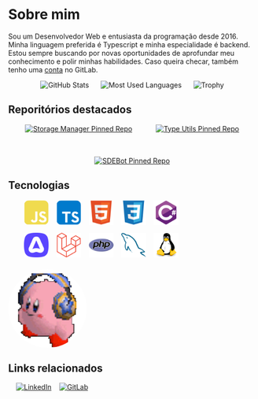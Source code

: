 <!-- markdownlint-disable MD033-->

# Sobre mim

[gitlab]: https://gitlab.com/SrHenry

Sou um Desenvolvedor Web e entusiasta da programação desde 2016. Minha linguagem preferida é Typescript e minha especialidade é backend. Estou sempre buscando por novas oportunidades de aprofundar meu conhecimento e polir minhas habilidades. Caso queira checar, também tenho uma [conta][gitlab] no GitLab.

<div style="display: flex; flex-direction: row; justify-content: center; align-items: center; flex-wrap: wrap; width: 100%; gap: 1.5rem;">
  <img alt="GitHub Stats" src="https://github-readme-stats-srhenry.vercel.app/api?username=SrHenry&show_icons=true&theme=github_dark&include_all_commits=true&count_private=true"/>
  <img alt="Most Used Languages" src="https://github-readme-stats-srhenry.vercel.app/api/top-langs/?username=SrHenry&layout=compact&langs_count=7&theme=github_dark"/>

  <img alt="Trophy" src="https://github-profile-trophy.vercel.app/?username=SrHenry&theme=darkhub&column=6&margin-w=6&margin-h=6&no-bg=true&no-frame=true"/>
</div>

## Reporitórios destacados

<div style="display: flex; flex-direction: row; justify-content: center; align-items: center; flex-wrap: wrap; gap: 3rem;">
  <a href="https://github.com/SrHenry/storage-manager" target="_blank">
    <img alt="Storage Manager Pinned Repo" src="https://github-readme-stats-srhenry.vercel.app/api/pin/?username=SrHenry&repo=storage-manager&theme=github_dark"/>
  </a>
  <a href="https://github.com/SrHenry/type-utils" target="_blank">
    <img alt="Type Utils Pinned Repo" src="https://github-readme-stats-srhenry.vercel.app/api/pin/?username=SrHenry&repo=type-utils&theme=github_dark"/>
  </a>
  <a href="https://github.com/SrHenry/sdebot" target="_blank">
    <img alt="SDEBot Pinned Repo" src="https://github-readme-stats-srhenry.vercel.app/api/pin/?username=SrHenry&repo=sdebot&theme=github_dark"/>
  </a>
</div>

## Tecnologias

<div style="display: flex; flex-direction: row; justify-content: space-between; align-items: start; align-content: center; flex-wrap: wrap; width: 100%; gap: 1.5rem;">
  <div style="display: flex; flex-wrap: wrap; justify-content: center; align-items: center; gap: 1rem; max-width: 75%;">
    <img alt="SrHenry-JS" style="border-radius: .666rem; height: 50px;" src="https://raw.githubusercontent.com/devicons/devicon/master/icons/javascript/javascript-plain.svg">
    <img alt="SrHenry-TS" style="border-radius: .666rem; height: 50px;" src="https://raw.githubusercontent.com/devicons/devicon/master/icons/typescript/typescript-plain.svg">
    <img alt="SrHenry-HTML" style="height: 50px;" src="https://raw.githubusercontent.com/devicons/devicon/master/icons/html5/html5-original.svg">
    <img alt="SrHenry-CSS" style="height: 50px;" src="https://raw.githubusercontent.com/devicons/devicon/master/icons/css3/css3-original.svg">
    <img alt="SrHenry-C#" style="height: 50px;" src="https://raw.githubusercontent.com/devicons/devicon/master/icons/csharp/csharp-original.svg">
    <img alt="SrHenry-AdonisJS" style="height: 50px;" src="https://raw.githubusercontent.com/devicons/devicon/master/icons/adonisjs/adonisjs-original.svg">
    <img alt="SrHenry-Laravel" style="height: 50px;" src="https://raw.githubusercontent.com/devicons/devicon/master/icons/laravel/laravel-original.svg">
    <img alt="SrHenry-PHP" style="height: 50px;" src="https://raw.githubusercontent.com/devicons/devicon/master/icons/php/php-original.svg">
    <img alt="SrHenry-MySQL" style="height: 50px;" src="https://raw.githubusercontent.com/devicons/devicon/master/icons/mysql/mysql-original.svg">
    <img alt="SrHenry-Linux" style="height: 50px;" src="https://raw.githubusercontent.com/devicons/devicon/master/icons/linux/linux-original.svg">
  </div>
  <img alt="SrHenry-pic" height="150" style="border-radius: 150px; height: 10rem;" src="assets/images/88db4be9-ae19-4e2f-aa50-cd361f96f64c.gif" rounded/>
</div>

## Links relacionados

<div style="display: flex; flex-direction: row; justify-content: start; align-items: center; gap: 1rem; padding: 0 1rem;">
  <a href="https://www.linkedin.com/in/luis-henrique-da-silva-santos" target="_blank"><img alt="LinkedIn" src="https://img.shields.io/badge/-LinkedIn-%230077B5?style=for-the-badge&logo=linkedin&logoColor=white" target="_blank"></a>
  <a href="https://gitlab.com/SrHenry" target="_blank"><img alt="GitLab" src="https://img.shields.io/badge/-GitLab-%230077B5?style=for-the-badge&logo=gitlab&logoColor=white" target="_blank"></a>
</div>
